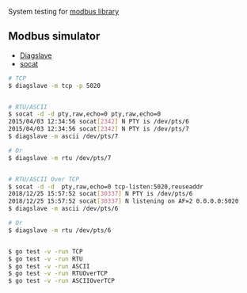 System testing for [modbus library](https://github.com/grid-x/modbus)

Modbus simulator
----------------
*   [Diagslave](http://www.modbusdriver.com/diagslave.html)
*   [socat](http://www.dest-unreach.org/socat/)

```bash
# TCP
$ diagslave -m tcp -p 5020


# RTU/ASCII
$ socat -d -d pty,raw,echo=0 pty,raw,echo=0
2015/04/03 12:34:56 socat[2342] N PTY is /dev/pts/6
2015/04/03 12:34:56 socat[2342] N PTY is /dev/pts/7
$ diagslave -m ascii /dev/pts/7

# Or
$ diagslave -m rtu /dev/pts/7


# RTU/ASCII Over TCP
$ socat -d -d  pty,raw,echo=0 tcp-listen:5020,reuseaddr
2018/12/25 15:57:52 socat[30337] N PTY is /dev/pts/6
2018/12/25 15:57:52 socat[30337] N listening on AF=2 0.0.0.0:5020
$ diagslave -m ascii /dev/pts/6

# Or
$ diagslave -m rtu /dev/pts/6


$ go test -v -run TCP
$ go test -v -run RTU
$ go test -v -run ASCII
$ go test -v -run RTUOverTCP
$ go test -v -run ASCIIOverTCP
```
